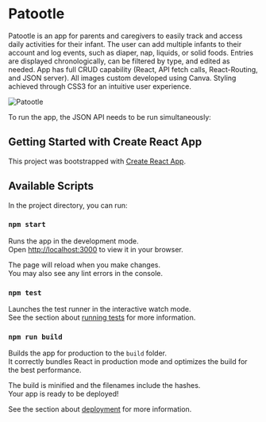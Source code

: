 # Patootle 

Patootle is an app for parents and caregivers to easily track and access daily activities for their infant. The user can add multiple infants to their account and log events, such as diaper, nap, liquids, or solid foods. Entries are displayed chronologically, can be filtered by type, and edited as needed.
App has full CRUD capability (React, API fetch calls, React-Routing, and JSON server). All images custom developed using Canva.
Styling achieved through CSS3 for an intuitive user experience.

![Patootle](https://i.ibb.co/zSnT2yQ/Capture.jpg)

To run the app, the JSON API needs to be run simultaneously: 
## Getting Started with Create React App

This project was bootstrapped with [Create React App](https://github.com/facebook/create-react-app).

## Available Scripts

In the project directory, you can run:

### `npm start`

Runs the app in the development mode.\
Open [http://localhost:3000](http://localhost:3000) to view it in your browser.

The page will reload when you make changes.\
You may also see any lint errors in the console.

### `npm test`

Launches the test runner in the interactive watch mode.\
See the section about [running tests](https://facebook.github.io/create-react-app/docs/running-tests) for more information.

### `npm run build`

Builds the app for production to the `build` folder.\
It correctly bundles React in production mode and optimizes the build for the best performance.

The build is minified and the filenames include the hashes.\
Your app is ready to be deployed!

See the section about [deployment](https://facebook.github.io/create-react-app/docs/deployment) for more information.
